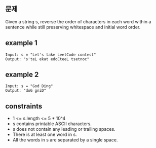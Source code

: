 ## 문제

Given a string s, reverse the order of characters in each word within a sentence while still preserving whitespace and initial word order.

## example 1

```code
Input: s = "Let's take LeetCode contest"
Output: "s'teL ekat edoCteeL tsetnoc"
```

## example 2

```code
Input: s = "God Ding"
Output: "doG gniD"
```

## constraints

- 1 <= s.length <= 5 * 10^4
- s contains printable ASCII characters.
- s does not contain any leading or trailing spaces.
- There is at least one word in s.
- All the words in s are separated by a single space.